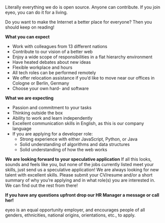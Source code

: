 <? include jobs/header ?>

Literally everything we do is open source. Anyone can contribute. If you join eyeo, you can do it for a living.

Do you want to make the Internet a better place for everyone? Then you should keep on reading!

**What you can expect**

- Work with colleagues from 13 different nations
- Contribute to our vision of a better web
- Enjoy a wide scope of responsibilities in a flat hierarchy environment
- Have heated debates about new ideas
- Flexible workplace and hours
- All tech roles can be performed remotely
- We offer relocation assistance if you’d like to move near our offices in Cologne or Berlin, Germany
- Choose your own hard- and software

**What we are expecting**

- Passion and commitment to your tasks
- Thinking outside the box
- Ability to work and learn independently
- Excellent communication skills in English, as this is our company language
- If you are applying for a developer role:
    - Strong experience with either JavaScript, Python, or Java
    - Solid understanding of algorithms and data structures
    - Solid understanding of how the web works

**We are looking forward to your speculative application**
If all this looks, sounds and feels like you, but none of the jobs currently listed meet your skills, just send us a speculative application! We are always looking for new talent with excellent skills. Please submit your CV/resume and/or a short summary of why you’re applying and in what role(s) you are interested in. We can find out the rest from there!

**If you have any questions upfront drop our HR Manager a message or call her!**

eyeo is an equal opportunity employer, and encourages people of all genders, ethnicities, national origins, orientations, etc., to apply.

<? include jobs/footer ?>
